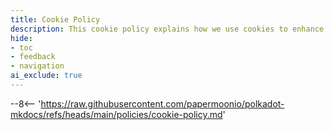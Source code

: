 ```yaml
---
title: Cookie Policy
description: This cookie policy explains how we use cookies to enhance your browsing experience, improve functionality, and ensure secure interactions.
hide:
- toc
- feedback
- navigation
ai_exclude: true
---
```


--8<-- 'https://raw.githubusercontent.com/papermoonio/polkadot-mkdocs/refs/heads/main/policies/cookie-policy.md'
